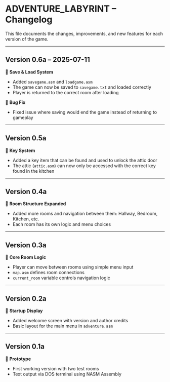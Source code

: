 # ADVENTURE_LABYRINT – Changelog

This file documents the changes, improvements, and new features for each version of the game.

---

## Version 0.6a – 2025-07-11
🔹 **Save & Load System**
- Added `savegame.asm` and `loadgame.asm`
- The game can now be saved to `savegame.txt` and loaded correctly
- Player is returned to the correct room after loading

🔹 **Bug Fix**
- Fixed issue where saving would end the game instead of returning to gameplay

---

## Version 0.5a
🔹 **Key System**
- Added a key item that can be found and used to unlock the attic door
- The attic (`attic.asm`) can now only be accessed with the correct key found in the kitchen

---

## Version 0.4a
🔹 **Room Structure Expanded**
- Added more rooms and navigation between them: Hallway, Bedroom, Kitchen, etc.
- Each room has its own logic and menu choices

---

## Version 0.3a
🔹 **Core Room Logic**
- Player can move between rooms using simple menu input
- `map.asm` defines room connections
- `current_room` variable controls navigation logic

---

## Version 0.2a
🔹 **Startup Display**
- Added welcome screen with version and author credits
- Basic layout for the main menu in `adventure.asm`

---

## Version 0.1a
🔹 **Prototype**
- First working version with two test rooms
- Text output via DOS terminal using NASM Assembly
